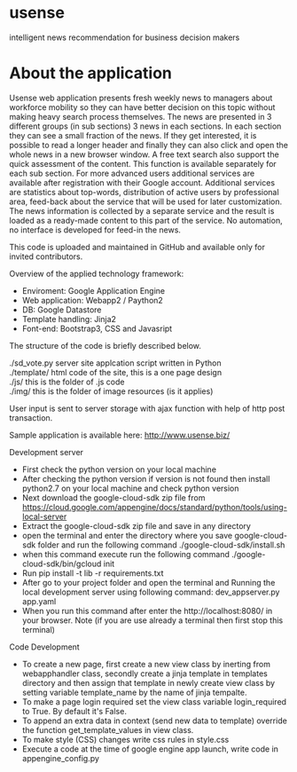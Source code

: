 # usense
intelligent news recommendation for business decision makers

# About the application

Usense web application presents fresh weekly news to managers about workforce mobility so they can have better decision on this topic without making heavy search process themselves.
The news are presented in 3 different groups (in sub sections) 3 news in each sections. In each section they can see a small fraction of the news. If they get interested, it is possible to read a longer header and finally they can also click and open the whole news in a new browser window.
A free text search also support the quick assessment of the content. This function is available separately for each sub section.
For more advanced users additional services are available after registration with their Google account. Additional services are statistics about top-words, distribution of active users by professional area, feed-back about the service that will be used for later customization.
The news information is collected by a separate service and the result is loaded as a ready-made content to this part of the service. No automation, no interface is developed for feed-in the news.

This code is uploaded and maintained in GitHub and available only for invited contributors.

Overview of the applied technology framework: <br/>
- Enviroment: Google Application Engine <br/>
- Web application: Webapp2 / Paython2 <br/>
- DB: Google Datastore <br/>
- Template handling: Jinja2 <br/>
- Font-end: Bootstrap3, CSS and Javasript <br/>

The structure of the code is briefly described below.

./sd_vote.py server site applcation script written in Python <br/>
./template/ html code of the site, this is a one page design <br/>
./js/ this is the folder of .js code <br/>
./img/ this is the folder of image resources (is it applies) <br/>

User input is sent to server storage with ajax function with help of http post transaction.

Sample application is available here: http://www.usense.biz/


Development server

- First check the python version on your local machine
- After checking the python version if version is not found then install python2.7 on your local machine and check python version
- Next download the google-cloud-sdk zip file from https://cloud.google.com/appengine/docs/standard/python/tools/using-local-server
- Extract the google-cloud-sdk zip file and save in any directory
- open the terminal and enter the directory where you save google-cloud-sdk folder and run the following command ./google-cloud-sdk/install.sh
- when this command execute run the following command ./google-cloud-sdk/bin/gcloud init
- Run pip install -t lib -r requirements.txt
- After go to your project folder and open the terminal and Running the local development server using following command: dev_appserver.py app.yaml  
- When you run this command after enter the http://localhost:8080/ in your browser. Note (if you are use already a terminal then first stop this terminal) 

Code Development
- To create a new page, first create a new view class by inerting from webapphandler class, secondly create a jinja template in templates directory and then assign that template in newly create view class by setting variable template_name by the name of jinja tempalte. 
- To make a page login required set the view class variable login_required to True. By default it's False.
- To append an extra data in context (send new data to template) override the function get_template_values in view class.
- To make style (CSS) changes write css rules in style.css
- Execute a code at the time of google engine app launch, write code in appengine_config.py

